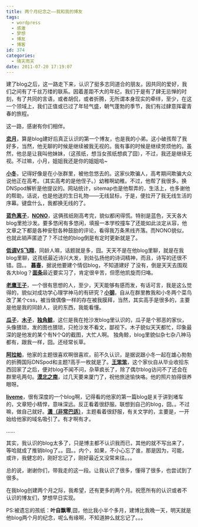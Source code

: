 ```yaml
---
title: 两个月纪念之——我和我的博友
tags:
  - wordpress
  - 感激
  - 梦想
  - 博友
  - 博客
id: 374
categories:
  - 晴天雨天
date: 2011-07-20 17:19:07
---
```


建了blog之后，这一路走下来，认识了挺多志同道合的朋友。因共同的爱好，我们之间有了千丝万缕的联系。因着差距不大的年纪，我们于是有了肆无忌惮的时刻，有了共同的言语，或者胡侃，或者折腾，无所谓本身现实的牵绊，至少，在这一个领域上，我们正值或已过了年轻气盛，朝气蓬勃的季节，我们有过肆意挥霍青春的旅程。

这一路，感谢有你们相伴。
<!--more-->

[**恋月**](http://lianyue.org)，算是blog建好后真正认识的第一个博友，也是我的小弟。这小破孩帮了我好多，当然，他无聊的时候是继续被我无视的。我有事的时候是继续劳烦他的。虽然，他总是让我叫他妹妹，（这孩纸，想当女孩纸想疯了囧），不过，我还是继续无视。不过嘛，小月，姐姐我还是你的姐姐哈~

[**小冬**](http://suoyine.com)，记得好像是在小张群里，被他忽悠去的。这家伙欺骗人，高考期间欺骗大众说他正在高考。（其实高考的是他侄子。）幼稚啊幼稚。不过，他帮了我很多。换DNSpod解析是他提议的。网站统计，sitemap也是他帮弄的，生活上，也多谢他的帮助，话说，也是他送的生日礼物——无线鼠标，于是，便拉开了我无线生活的序幕。键盘什么，我都换无线的了。

[**蓝色离子**](http://www.blueionic.com/)，[**NONO**](http://50an.com/)，这俩孩纸刚高考完，貌似都闲得慌。特别是蓝色，天天各大blog里抢沙发。要多悠闲有多悠闲，填报一本学校撞车了还能如此淡定从容，他文章之下都是各种安慰各种鼓励的评论，看得我万条黑线齐落。而NONO貌似，也就此销声匿迹了？不过他的blog倒是有定时更新就是了。

[**低调VS飞翔**](http://blog.fxwl.info/)，同龄人嘛，话题就是多，囧。天天不是在他blog里聊，就是在我blog里聊，这孩纸最近诗兴大发，到处弘扬他的诗词精神，而且，诗写的还很不错。囧。。 [**暮春**](http://www.mspring.org/)，据说他要建个情侣blog，不知道建好 了没有，倒是天天去围观各大blog？[**面条**](http://ixw.me/)最近要实习了，肯定很辛苦，但愿他凯旋而归咯。 

[**老鹰王子**](http://www.shusenwang.com/)，一个很有思想的人，至少，天天能够有感而发，有话可言，我是这么觉得的，貌似对成功学心理学神马的有研究？[**小钢**](http://fourseven.net/)，自从在群里教我和小冬两个菜鸟改了某个css，被当做偶像一样的存在被我膜拜，当然，其实高手是很多的，主要是他是我的同龄人，说的东西，我能看懂。

[**瓜子**](http://www.facebooksx.com/)，[**木子**](http://www.verymu.com/)，[**独角鲸**](http://narwhal.sslogs.com/)，这仨是我在抢沙发blog里认识的，瓜子是个邪恶的家伙，头像猥琐，发的图也猥琐，只抢沙发不看文，鄙视下。木子貌似天天都忙，印象最深的是他发的某个有N个Q的截图，大忙人啊。 独角鲸，blog里貌似杂七杂八神马都有，跟我一样，囧。还经常长草。

[**阿拉帕**](http://www.arapah.com/)，他家的主题很喜欢啊很喜欢，前不久认识，是据说跟小冬一起在雄心勃勃的折腾国际DNSpod和主题?高手一枚就是了。[**王笨笨**](http://www.showxia.com/)，这个家伙自从毕业收拾东西回家了之后，便对blog不闻不问，杂草疯长了，除了偶尔blog访问不了还会在群里吼两句。[**漠北之南**](http://www.imobei.com/)，过几天要来厦门了，祝他旅途愉快咯。他的照片拍得很养眼呀。

[**liveme**](http://www.liveme.org/)，很有深度的一个blog啊，记得看的他家的第一篇blog是关于讲到堵车的，文章短小精悍，意味深远。反正看着很舒服。联想到自己的blog，囧。。不过嘛，做自己就好。[**潇（非常巴适）**](http://veryb.us/)，主题看着很舒服，有关文学的，主要是，一开始给他家的域名吸引了。有才啊有才。

……

其实，我认识的blog太多了，只是博主都不认识我而已，其他的就不写出来了，等哈就成了推销blog了。。囧。。内个，如果，不小心忘了谁，那是因为，可能，或许，我健忘的，刚好忘记了，刚好最近又没常来往。。。

总的说，谢谢你们，带我走的这一段。让我认识了很多，懂得了很多，也尝试到了很多。

在我blog创建两个月之际，我希望，还有更多的两个月。祝愿所有的认识或者不认识的博友们，梦想早日实现。

PS:被遗忘的孩纸：**叶自飘零**,囧，他比我小半个多月，建博比我晚一天，明天就是他blog两个月的纪念，呢么有缘啊，不知道肿么就忘记了。。。
